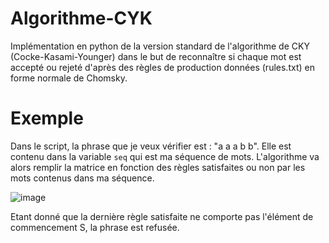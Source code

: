 # Algorithme-CYK

Implémentation en python de la version standard de l'algorithme de CKY (Cocke-Kasami-Younger) dans le but de reconnaître
si chaque mot est accepté ou rejeté d'après des règles de production données (rules.txt) en forme normale de Chomsky.


# Exemple

Dans le script, la phrase que je veux vérifier est : "a a a b b". Elle est contenu dans la variable <code>seq</code> qui est ma séquence de mots.
L'algorithme va alors remplir la matrice en fonction des règles satisfaites ou non par les mots contenus dans ma séquence.

![image](https://user-images.githubusercontent.com/76498479/190861480-2b007775-7449-40f7-b03f-3b6bb9af17e5.png)

Etant donné que la dernière règle satisfaite ne comporte pas l'élément de commencement S, la phrase est refusée.
